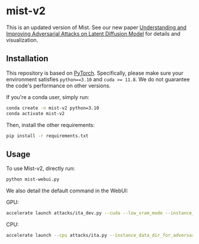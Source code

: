 # mist-v2

This is an updated version of Mist. See our new paper [Understanding and Improving Adversarial Attacks on Latent Diffusion Model](https://arxiv.org/abs/2310.04687) for details and visualization.


## Installation

This repository is based on [PyTorch](https://pytorch.org/). Specifically, please make sure your environment satisfies `python==3.10` and `cuda >= 11.8`. We do not guarantee the code's performance on other versions.

If you're a conda user, simply run:
```bash
conda create -n mist-v2 python=3.10
conda activate mist-v2
```


Then, install the other requirements:
```bash
pip install -r requirements.txt
```

## Usage

To use Mist-v2, directly run:

```bash
python mist-webui.py
```

We also detail the default command in the WebUI:

GPU:
```bash
accelerate launch attacks/ita_dev.py --cuda --low_vram_mode --instance_data_dir_for_adversarial data/training --output_dir output/ --class_data_dir data/class --instance_prompt "a photo of a sks person, high quality, masterpiece" --class_prompt "a painting, high quality, masterpiece" --mixed_precision bf16 --max_train_steps 5 --checkpointing_iterations 1
```

CPU:
```bash
accelerate launch --cpu attacks/ita.py --instance_data_dir_for_adversarial data/training --output_dir output/ --class_data_dir data/class --instance_prompt "a photo of a sks person, high quality, masterpiece" --class_prompt "a painting, high quality, masterpiece" --mixed_precision bf16 --max_train_steps 3 --checkpointing_iterations 1
```
